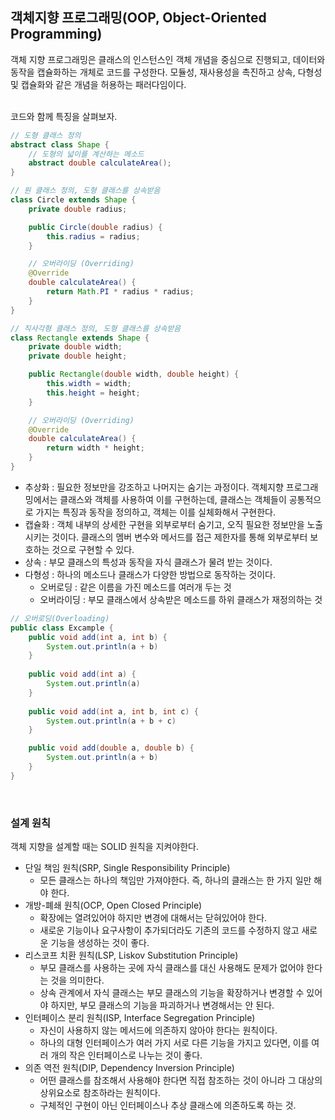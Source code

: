 ## 객체지향 프로그래밍(OOP, Object-Oriented Programming)
객체 지향 프로그래밍은 클래스의 인스턴스인 객체 개념을 중심으로 진행되고, 데이터와 동작을 캡슐화하는 개체로 코드를 구성한다. 
모듈성, 재사용성을 촉진하고 상속, 다형성 및 캡슐화와 같은 개념을 허용하는 패러다임이다.  
<br/>

코드와 함께 특징을 살펴보자.
```java
// 도형 클래스 정의
abstract class Shape {
    // 도형의 넓이를 계산하는 메소드
    abstract double calculateArea();
}

// 원 클래스 정의, 도형 클래스를 상속받음
class Circle extends Shape {
    private double radius;

    public Circle(double radius) {
        this.radius = radius;
    }

    // 오버라이딩 (Overriding)
    @Override
    double calculateArea() {
        return Math.PI * radius * radius;
    }
}

// 직사각형 클래스 정의, 도형 클래스를 상속받음
class Rectangle extends Shape {
    private double width;
    private double height;

    public Rectangle(double width, double height) {
        this.width = width;
        this.height = height;
    }

    // 오버라이딩 (Overriding)
    @Override
    double calculateArea() {
        return width * height;
    }
}
```
- 추상화 : 필요한 정보만을 강조하고 나머지는 숨기는 과정이다. 객체지향 프로그래밍에서는 클래스와 객체를 사용하여 이를 구현하는데,
  클래스는 객체들이 공통적으로 가지는 특징과 동작을 정의하고, 객체는 이를 실체화해서 구현한다.
- 캡슐화 : 객체 내부의 상세한 구현을 외부로부터 숨기고, 오직 필요한 정보만을 노출시키는 것이다.
  클래스의 멤버 변수와 메서드를 접근 제한자를 통해 외부로부터 보호하는 것으로 구현할 수 있다.
- 상속 : 부모 클래스의 특성과 동작을 자식 클래스가 물려 받는 것이다.
- 다형성 : 하나의 메소드나 클래스가 다양한 방법으로 동작하는 것이다.
    - 오버로딩 : 같은 이름을 가진 메소드를 여러개 두는 것
    - 오버라이딩 : 부모 클래스에서 상속받은 메소드를 하위 클래스가 재정의하는 것
```java
// 오버로딩(Overloading)
public class Excample {
    public void add(int a, int b) {
        System.out.println(a + b)
    }
    
    public void add(int a) {
        System.out.println(a)
    }
    
    public void add(int a, int b, int c) {
        System.out.println(a + b + c)
    }

    public void add(double a, double b) {
        System.out.println(a + b)
    }
}
```
<br/>

### 설계 원칙
객체 지향을 설계할 때는 SOLID 원칙을 지켜야한다.
- 단일 책임 원칙(SRP, Single Responsibility Principle)
    - 모든 클래스는 하나의 책임만 가져야한다. 즉, 하나의 클래스는 한 가지 일만 해야 한다.
- 개방-폐쇄 원칙(OCP, Open Closed Principle)
    - 확장에는 열려있어야 하지만 변경에 대해서는 닫혀있어야 한다.
    - 새로운 기능이나 요구사항이 추가되더라도 기존의 코드를 수정하지 않고 새로운 기능을 생성하는 것이 좋다.
- 리스코프 치환 원칙(LSP, Liskov Substitution Principle)
    - 부모 클래스를 사용하는 곳에 자식 클래스를 대신 사용해도 문제가 없어야 한다는 것을 의미한다.
    - 상속 관계에서 자식 클래스는 부모 클래스의 기능을 확장하거나 변경할 수 있어야 하지만, 부모 클래스의 기능을 파괴하거나 변경해서는 안 된다.
- 인터페이스 분리 원칙(ISP, Interface Segregation Principle)
    - 자신이 사용하지 않는 메서드에 의존하지 않아야 한다는 원칙이다.
    - 하나의 대형 인터페이스가 여러 가지 서로 다른 기능을 가지고 있다면, 이를 여러 개의 작은 인터페이스로 나누는 것이 좋다.
- 의존 역전 원칙(DIP, Dependency Inversion Principle)
    - 어떤 클래스를 참조해서 사용해야 한다면 직접 참조하는 것이 아니라 그 대상의 상위요소로 참조하라는 원칙이다.
    - 구체적인 구현이 아닌 인터페이스나 추상 클래스에 의존하도록 하는 것.
<br/>
